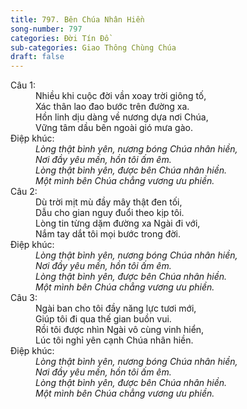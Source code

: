```yaml
---
title: 797. Bên Chúa Nhân Hiền
song-number: 797
categories: Đời Tín Đồ
sub-categories: Giao Thông Chùng Chúa
draft: false
---
```

<dl><dt>Câu 1:</dt><dd data-verse="1">Nhiều khi cuộc đời vần xoay trời giông tố, <br/>Xác thân lao đao bước trên đường xa. <br/>Hồn linh dịu dàng về nương dựa nơi Chúa, <br/>Vững tâm dầu bên ngoài gió mưa gào. </dd><dt>Điệp khúc:</dt><dd data-chorus="1"><em>Lòng thật bình yên, nương bóng Chúa nhân hiền, <br/>Nơi đầy yêu mến, hồn tôi ấm êm. <br/>Lòng thật bình yên, được bên Chúa nhân hiền. <br/>Một mình bên Chúa chẳng vương ưu phiền. </em></dd><dt>Câu 2:</dt><dd data-verse="2">Dù trời mịt mù đầy mây thật đen tối, <br/>Dẫu cho gian nguy đuổi theo kịp tôi. <br/>Lòng tin từng dặm đường xa Ngài đi với, <br/>Nắm tay dắt tôi mọi bước trong đời. </dd><dt>Điệp khúc:</dt><dd data-chorus="1"><em>Lòng thật bình yên, nương bóng Chúa nhân hiền, <br/>Nơi đầy yêu mến, hồn tôi ấm êm. <br/>Lòng thật bình yên, được bên Chúa nhân hiền. <br/>Một mình bên Chúa chẳng vương ưu phiền. </em></dd><dt>Câu 3:</dt><dd data-verse="3">Ngài ban cho tôi đầy năng lực tươi mới, <br/>Giúp tôi đi qua thế gian buồn vui. <br/>Rồi tôi được nhìn Ngài vô cùng vinh hiển, <br/>Lúc tôi nghỉ yên cạnh Chúa nhân hiền. </dd><dt>Điệp khúc:</dt><dd data-chorus="1"><em>Lòng thật bình yên, nương bóng Chúa nhân hiền, <br/>Nơi đầy yêu mến, hồn tôi ấm êm. <br/>Lòng thật bình yên, được bên Chúa nhân hiền. <br/>Một mình bên Chúa chẳng vương ưu phiền. </em></dd></dl>